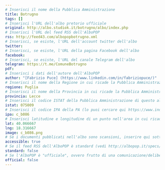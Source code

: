 ```yaml
---
# Inserisci il nome della Pubblica Amministrazione
title: Botrugno
tags: []
# Inserisci l'URL dell'albo pretorio ufficiale
original: http://albo.studiok.it/botrugno/albo/index.php
# Inserisci l'URL del feed RSS dell'AlboPOP
rss: http://feed43.com/albopopbotrugno.xml
# Inserisci, se esiste, l'URL dell'account twitter dell'albo
twitter: 
# Inserisci, se esiste, l'URL della pagina Facebook dell'albo
facebook: 
# Inserisci, se esiste, l'URL del canale Telegram dell'albo
telegram: https://t.me/ComuneBotrugno
pdf: 
# Inserisci i dati dell'autore dell'AlboPOP
author: "[Fabrizio Puce] (https://www.linkedin.com/in/fabriziopuce/)"
# Inserisci il nome della Regione in cui ricade la Pubblica Amministrazione
regione: Puglia
# Inserisci il nome della Provincia in cui ricade la Pubblica Amministrazione
provincia: Lecce
# Inserisci il codice ISTAT della Pubblica Amministrazione di questo albo
istat: 075009
# Inserisci il codice IPA della PA (lo puoi cercare qui https://www.indicepa.gov.it/documentale/index.php)
ipa: c_b086
# Inserisci latitudine e longitudine di un punto nell'area in cui ricade la PA
lat: 40.066667
lng: 18.316667
image: c_b086.png
# Se i documenti pubblicati nell'albo sono scansioni, inserire qui sotto "false" (senza virgolette)
accessible: true
# Se il feed RSS dell'AlboPOP è standard (vedi http://albopop.it/specs/), inserire qui sotto "true" (senza virgolette)
standard: false
# Se l'AlboPOP è "ufficiale", ovvero frutto di una comunicazione/delibera della PA, inserire qui sotto "true" (senza virgolette)
official: false
---
```

